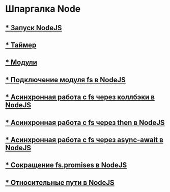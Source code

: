 # Шпаргалка Node

## [* Запуск NodeJS](/pages/origin.md)

## [* Таймер](/pages/timer.md)

## [* Модули](/pages/modules.md)

## [* Подключение модуля fs в NodeJS](/pages/sync_wr.md)

## [* Асинхронная работа с fs через коллбэки в NodeJS](/pages/fs_callback.md)

## [* Асинхронная работа с fs через then в NodeJS](/pages/fs_then.md)

## [* Асинхронная работа с fs через async-await в NodeJS](/pages/fs_async.md)

## [* Сокращение fs.promises в NodeJS](/pages/fs_reduction.md)

## [* Относительные пути в NodeJS](/pages/fs_relative_pathes.md)